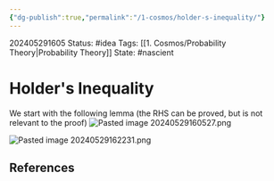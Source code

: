 ```yaml
---
{"dg-publish":true,"permalink":"/1-cosmos/holder-s-inequality/"}
---
```


202405291605
Status: #idea
Tags: [[1. Cosmos/Probability Theory\|Probability Theory]]
State: #nascient
# Holder's Inequality

We start with the following lemma (the RHS can be proved, but is not relevant to the proof)
![Pasted image 20240529160527.png](/img/user/3.%20Black%20Holes/Files/Pasted%20image%2020240529160527.png)


![Pasted image 20240529162231.png](/img/user/3.%20Black%20Holes/Files/Pasted%20image%2020240529162231.png)

## References
